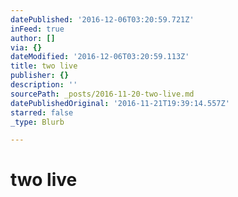 ```yaml
---
datePublished: '2016-12-06T03:20:59.721Z'
inFeed: true
author: []
via: {}
dateModified: '2016-12-06T03:20:59.113Z'
title: two live
publisher: {}
description: ''
sourcePath: _posts/2016-11-20-two-live.md
datePublishedOriginal: '2016-11-21T19:39:14.557Z'
starred: false
_type: Blurb

---
```

# two live